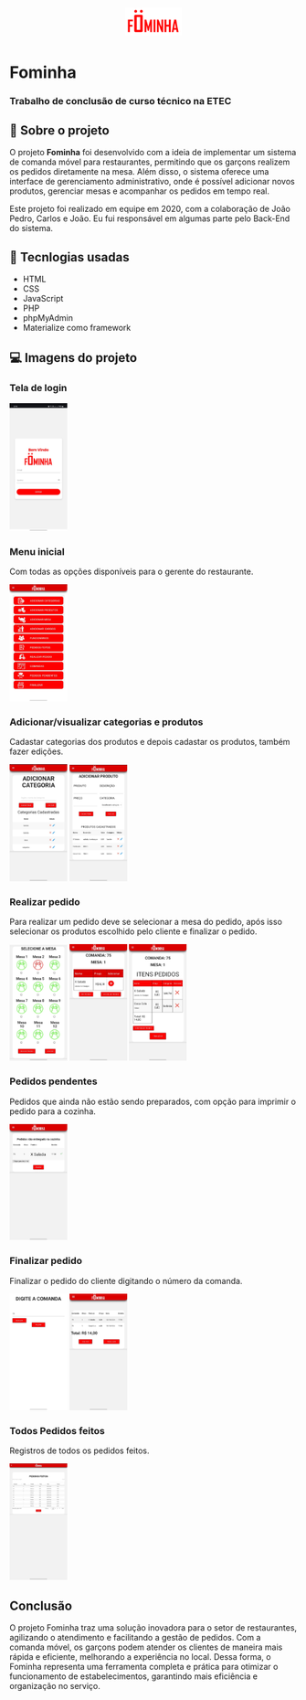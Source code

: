 <h1 align= "center">
<img src="./img/logoFominhaRED.png" style="width: 20%;">
</h1>

# Fominha
### Trabalho de conclusão de curso técnico na ETEC</h1>

## 📕 Sobre o projeto
O projeto **Fominha** foi desenvolvido com a ideia de implementar um sistema de comanda móvel para restaurantes, permitindo que os garçons realizem os pedidos diretamente na mesa. Além disso, o sistema oferece uma interface de gerenciamento administrativo, onde é possível adicionar novos produtos, gerenciar mesas e acompanhar os pedidos em tempo real.

Este projeto foi realizado em equipe em 2020, com a colaboração de João Pedro, Carlos e João. Eu fui responsável em algumas parte pelo Back-End do sistema.

## 🔨 Tecnlogias usadas

- HTML
- CSS
- JavaScript
- PHP
- phpMyAdmin
- Materialize como framework

## 💻 Imagens do projeto

### Tela de login
<img style="width: 20%;" src="https://raw.githubusercontent.com/Bieelfps15/fominha_tcc/refs/heads/main/imagens/WhatsApp%20Image%202024-10-12%20at%205.52.16%20PM.jpeg">

### Menu inicial
Com todas as opções disponíveis para o gerente do restaurante.

<img style="width: 20%;" src="https://raw.githubusercontent.com/Bieelfps15/fominha_tcc/refs/heads/main/imagens/WhatsApp%20Image%202024-10-12%20at%205.52.16%20PM%20(1).jpeg">

### Adicionar/visualizar categorias e produtos
Cadastar categorias dos produtos e depois cadastar os produtos, também fazer edições.

<img style="width: 20%;" src="https://raw.githubusercontent.com/Bieelfps15/fominha_tcc/refs/heads/main/imagens/WhatsApp%20Image%202024-10-12%20at%205.52.16%20PM%20(2).jpeg"> <img style="width: 20%;" src="https://raw.githubusercontent.com/Bieelfps15/fominha_tcc/refs/heads/main/imagens/WhatsApp%20Image%202024-10-12%20at%205.52.16%20PM%20(3).jpeg">

### Realizar pedido
Para realizar um pedido deve se selecionar a mesa do pedido, após isso selecionar os produtos escolhido pelo cliente e finalizar o pedido.

<img style="width: 20%;" src="https://raw.githubusercontent.com/Bieelfps15/fominha_tcc/refs/heads/main/imagens/WhatsApp%20Image%202024-10-12%20at%205.52.17%20PM%20(2).jpeg"> <img style="width: 20%;" src="https://raw.githubusercontent.com/Bieelfps15/fominha_tcc/refs/heads/main/imagens/WhatsApp%20Image%202024-10-12%20at%205.52.17%20PM%20(3).jpeg"> <img style="width: 20%;" src="https://raw.githubusercontent.com/Bieelfps15/fominha_tcc/refs/heads/main/imagens/WhatsApp%20Image%202024-10-12%20at%205.52.18%20PM.jpeg">

### Pedidos pendentes
Pedidos que ainda não estão sendo preparados, com opção para imprimir o pedido para a cozinha.

<img style="width: 20%;" src="https://raw.githubusercontent.com/Bieelfps15/fominha_tcc/refs/heads/main/imagens/WhatsApp%20Image%202024-10-12%20at%205.52.18%20PM%20(1).jpeg">

### Finalizar pedido
Finalizar o pedido do cliente digitando o número da comanda.

<img style="width: 20%;" src="https://raw.githubusercontent.com/Bieelfps15/fominha_tcc/refs/heads/main/imagens/WhatsApp%20Image%202024-10-12%20at%205.52.18%20PM%20(2).jpeg"> <img style="width: 20%;" src="https://raw.githubusercontent.com/Bieelfps15/fominha_tcc/refs/heads/main/imagens/WhatsApp%20Image%202024-10-12%20at%205.52.18%20PM%20(3).jpeg">

### Todos Pedidos feitos
Registros de todos os pedidos feitos.

<img style="width: 20%;" src="https://raw.githubusercontent.com/Bieelfps15/fominha_tcc/refs/heads/main/imagens/WhatsApp%20Image%202024-10-12%20at%205.52.17%20PM%20(1).jpeg">

## Conclusão
O projeto Fominha traz uma solução inovadora para o setor de restaurantes, agilizando o atendimento e facilitando a gestão de pedidos. Com a comanda móvel, os garçons podem atender os clientes de maneira mais rápida e eficiente, melhorando a experiência no local. Dessa forma, o Fominha representa uma ferramenta completa e prática para otimizar o funcionamento de estabelecimentos, garantindo mais eficiência e organização no serviço.
